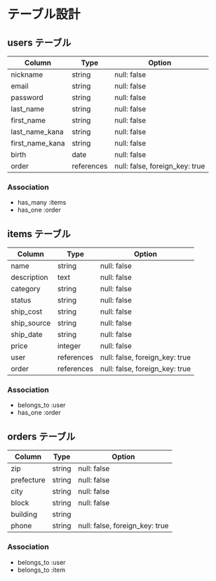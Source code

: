 # テーブル設計

## users テーブル

| Column          | Type       | Option                         |
| --------------- | ---------- | ------------------------------ |
| nickname        | string     | null: false                    |
| email           | string     | null: false                    |
| password        | string     | null: false                    |
| last_name       | string     | null: false                    |
| first_name      | string     | null: false                    |
| last_name_kana  | string     | null: false                    |
| first_name_kana | string     | null: false                    |
| birth           | date       | null: false                    |
| order           | references | null: false, foreign_key: true |

### Association

- has_many :items
- has_one :order

## items テーブル

| Column      | Type       | Option                         |
| ----------- | ---------- | ------------------------------ |
| name        | string     | null: false                    |
| description | text       | null: false                    |
| category    | string     | null: false                    |
| status      | string     | null: false                    |
| ship_cost   | string     | null: false                    |
| ship_source | string     | null: false                    |
| ship_date   | string     | null: false                    |
| price       | integer    | null: false                    |
| user        | references | null: false, foreign_key: true |
| order       | references | null: false, foreign_key: true |

### Association

- belongs_to :user
- has_one :order

## orders テーブル

| Column     | Type    | Option                         |
| ---------- | ------- | ------------------------------ |
| zip        | string  | null: false                    |
| prefecture | string  | null: false                    |
| city       | string  | null: false                    |
| block      | string  | null: false                    |
| building   | string  |                                |
| phone      | string  | null: false, foreign_key: true |

### Association

- belongs_to :user
- belongs_to :item


